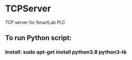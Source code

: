# TCPServer
TCP server for SmartLab PLC


## To run Python script:
### Install: sudo apt-get install python3.8 python3-tk
